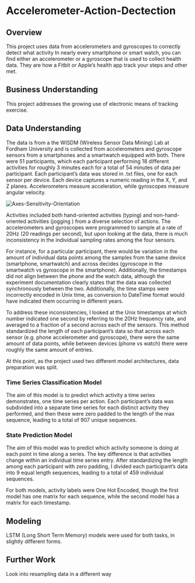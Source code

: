 # Accelerometer-Action-Dectection

## Overview

This project uses data from accelerometers and gyroscopes to correctly detect what activity 
In nearly every smartphone or smart watch, you can find either an accelerometer or a gyroscope that is used to collect health data. They are how a Fitbit or Apple’s health app track your steps and other met.

## Business Understanding
This project addresses the growing use of electronic means of tracking exercise.

## Data Understanding

The data is from a the WISDM (Wireless Sensor Data Mining) Lab at Fordham University and is collected from accelerometers and gyroscope sensors from a smartphones and a smartwatch equipped with both. There were 51 participants, which each participant performing 18 different activities for roughly 3 minutes each for a total of 54 minutes of data per participant. Each participant’s data was stored in .txt files, one for each sensor per device. Each device captures a numeric reading in the X, Y, and Z planes. Accelerometers measure acceleration, while gyroscopes measure angular velocity.

![Axes-Sensitivity-Orientation](https://user-images.githubusercontent.com/110851861/205399223-45b1cd6f-6cd8-4a0f-9d16-6017df8c188f.jpg)


Activities included both hand-oriented activities (typing) and non-hand-oriented activities (jogging ) from a diverse selection of actions. The accelerometers and gyroscopes were programmed to sample at a rate of 20Hz (20 readings per second), but upon looking at the data, there is much inconsistency in the individual sampling rates among the four sensors.

For instance, for a particular participant, there would be variation in the amount of individual data points among the samples from the same device (smartphone, smartwatch) and across decides (gyroscope in the smartwatch vs gyroscope in the smartphone). Additionally, the timestamps did not align between the phone and the watch data, although the experiment documentation clearly states that the data was collected synchronously between the two. Additionally, the time stamps were incorrectly encoded in Unix time, as conversion to DateTime format would have indicated them occurring in different years.

To address these inconsistencies, I looked at the Unix timestamps at which number indicated one second by referring to the 20Hz frequency rate, and averaged to a fraction of a second across each of the sensors. This method standardized the length of each participant’s data so that across each sensor (e.g. phone accelerometer and gyroscope), there were the same amount of data points, while between devices (phone vs watch) there were roughly the same amount of entries. 

At this point, as the project used two different model architectures, data preparation was split.

### Time Series Classification Model
The aim of this model is to predict which activity a time series demonstrates, one time series per action. Each participant’s data was subdivided into a separate time series for each distinct activity they performed, and then these were zero padded to the length of the max sequence, leading to a total of 907 unique sequences.


### State Prediction Model
The aim of this model was to predict which activity someone is doing at each point in time along a series. The key difference is that activities change within an individual time series entry.
After standardizing the length among each participant with zero padding, I divided each participant’s data into 9 equal length sequences, leading to a total of 459 individual sequences.

For both models, activity labels were One Hot Encoded, though the first model has one matrix for each sequence, while the second model has a matrix for each timestamp.

## Modeling
LSTM (Long Short Term Memory) models were used for both tasks, in slightly different forms. 


## Further Work
Look into resampling data in a different way

